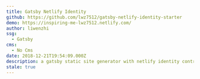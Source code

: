 ```yaml
---
title: Gatsby Netlify Identity
github: https://github.com/lwz7512/gatsby-netlify-identity-starter
demo: https://inspiring-me-lwz7512.netlify.com/
author: liwenzhi
ssg:
  - Gatsby
cms:
  - No Cms
date: 2018-12-21T19:54:09.000Z
description: a gatsby static site generator with netlify identity control...
stale: true
---
```

